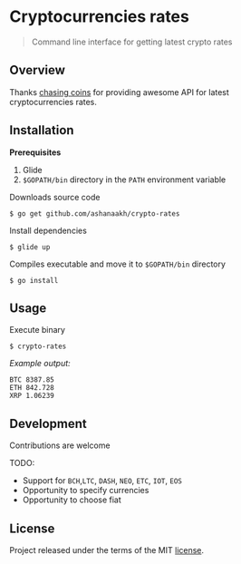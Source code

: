# Cryptocurrencies rates
> Command line interface for getting latest crypto rates

## Overview

Thanks [chasing coins](https://chasing-coins.com) for providing awesome API for latest cryptocurrencies rates.

## Installation

**Prerequisites**

1. Glide
2. `$GOPATH/bin` directory in the `PATH` environment variable

Downloads source code

```
$ go get github.com/ashanaakh/crypto-rates
```

Install dependencies

```
$ glide up
```

Compiles executable and move it to `$GOPATH/bin` directory

```
$ go install
```

## Usage

Execute binary

```
$ crypto-rates
```

*Example output:*

```
BTC 8387.85
ETH 842.728
XRP 1.06239
```

## Development

Contributions are welcome

TODO:
- Support for `BCH`,`LTC`, `DASH`, `NEO`, `ETC`, `IOT`, `EOS`
- Opportunity to specify currencies
- Opportunity to choose fiat

## License
Project released under the terms of the MIT [license](LICENSE).
